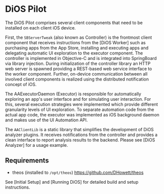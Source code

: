 # DiOS Pilot

The DiOS Pilot comprises several client components that need to be installed on each client iOS device. 

First, the `SBServerTweak` (also known as Controller) is the frontmost client component that receives instructions from the [DiOS Worker] such as purchasing apps from the App Store, installing and executing apps and delegating automatic UI exploration to the executor component. The controller is implemented in Objective-C and is integrated into SpringBoard via library injection. During initialization of the controller library an HTTP web server is spawned providing a REST-based web service interface to the worker component. Further, on-device communication between all involved client components is realized using the distributed notification concept of iOS.

The AAExecutorDaemon (Executor) is responsible for automatically exploring an app's user interface and for simulating user interaction. For this, several execution strategies were implemented which provide different granularity levels of UI exploration. To separate automation code from the actual app code, the executor was implemented as iOS background daemon and makes use of the UI Automation API.

The `AAClientLib` is a static library that simplifies the development of DiOS analyzer plugins. It receives notifications from the controller and provides a clean interface to report analysis results to the backend. Please see [DiOS Analyzer] for a usage example. 


## Requirements
  * theos (installed to `/opt/theos`) <https://github.com/DHowett/theos>


See [Initial Setup] and [Running DiOS] for detailed build and setup instructions.